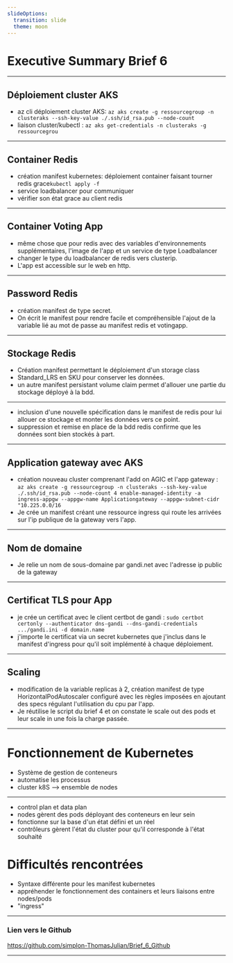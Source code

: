 ```yaml
---
slideOptions:
  transition: slide
  theme: moon
---
```


# Executive Summary Brief 6

---

## Déploiement cluster AKS
- az cli déploiement cluster AKS: ```az aks create -g ressourcegroup -n clusteraks --ssh-key-value ./.ssh/id_rsa.pub --node-count```
- liaison cluster/kubectl : ```az aks get-credentials -n clusteraks -g ressourcegrou```

---

## Container Redis
- création manifest kubernetes: déploiement container faisant tourner redis grace```kubectl apply -f```
- service loadbalancer pour communiquer
- vérifier son état grace au client redis

---

## Container Voting App
-  même chose que pour redis avec des variables d'environnements supplémentaires, l'image de l'app et un service de type Loadbalancer
-  changer le type du loadbalancer de redis vers clusterip.
-  L'app est accessible sur le web en http.

---

## Password Redis
- création manifest de type secret.
- On écrit le manifest pour rendre facile et compréhensible l'ajout de la variable lié au mot de passe au manifest redis et votingapp.

---

## Stockage Redis
- Création manifest permettant le déploiement d'un storage class
- Standard_LRS en SKU pour conserver les données.
- un autre manifest persistant volume claim permet d'allouer une partie du stockage déployé à la bdd.

---

- inclusion d'une nouvelle spécification dans le manifest de redis pour lui allouer ce stockage et monter les données vers ce point.
- suppression et remise en place de la bdd redis confirme que les données sont bien stockés à part.

---

## Application gateway avec AKS
- création nouveau cluster comprenant l'add on AGIC et l'app gateway : ```az aks create -g ressourcegroup -n clusteraks --ssh-key-value ./.ssh/id_rsa.pub --node-count 4 enable-managed-identity -a ingress-appgw --appgw-name Applicationgateway --appgw-subnet-cidr "10.225.0.0/16```
- Je crée un manifest créant une ressource ingress qui route les arrivées sur l'ip publique de la gateway vers l'app.

---

## Nom de domaine
- Je relie un nom de sous-domaine par gandi.net avec l'adresse ip public de la gateway

---

## Certificat TLS pour App
- je crée un certificat avec le client certbot de gandi : ```sudo certbot certonly --authenticator dns-gandi --dns-gandi-credentials .../gandi.ini -d domain.name```
- j'importe le certificat via un secret kubernetes que j'inclus dans le manifest d'ingress pour qu'il soit implémenté à chaque déploiement.

---

## Scaling
- modification de la variable replicas à 2, création manifest de type HorizontalPodAutoscaler configuré avec les règles imposées en ajoutant des specs régulant l'utilisation du cpu par l'app.
- Je réutilise le script du brief 4 et on constate le scale out des pods et leur scale in une fois la charge passée.

---

# Fonctionnement de Kubernetes
- Système de gestion de conteneurs
- automatise les processus
- cluster k8S --> ensemble de nodes

---

- control plan et data plan
- nodes gèrent des pods déployant des conteneurs en leur sein
- fonctionne sur la base d'un état défini et un réel
- contrôleurs gèrent l'état du cluster pour qu'il corresponde à l'état souhaité


# Difficultés rencontrées
- Syntaxe différente pour les manifest kubernetes
- appréhender le fonctionnement des containers et leurs liaisons entre nodes/pods
- "ingress"

---

### Lien vers le Github

https://github.com/simplon-ThomasJulian/Brief_6_Github

---